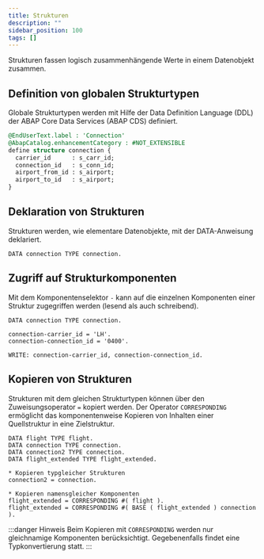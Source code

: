 ```yaml
---
title: Strukturen
description: ""
sidebar_position: 100
tags: []
---
```


Strukturen fassen logisch zusammenhängende Werte in einem Datenobjekt zusammen.

## Definition von globalen Strukturtypen
Globale Strukturtypen werden mit Hilfe der Data Definition Language (DDL) der ABAP Core Data Services (ABAP CDS) definiert.

```sql
@EndUserText.label : 'Connection'
@AbapCatalog.enhancementCategory : #NOT_EXTENSIBLE
define structure connection {
  carrier_id      : s_carr_id;
  connection_id   : s_conn_id;
  airport_from_id : s_airport;
  airport_to_id   : s_airport;
}
```

## Deklaration von Strukturen
Strukturen werden, wie elementare Datenobjekte, mit der DATA-Anweisung deklariert.

```abap
DATA connection TYPE connection.
```

## Zugriff auf Strukturkomponenten
Mit dem Komponentenselektor `-` kann auf die einzelnen Komponenten einer Struktur zugegriffen werden (lesend als auch schreibend).

```abap
DATA connection TYPE connection.

connection-carrier_id = 'LH'.
connection-connection_id = '0400'.

WRITE: connection-carrier_id, connection-connection_id.
```

## Kopieren von Strukturen
Strukturen mit dem gleichen Strukturtypen können über den Zuweisungsoperator `=` kopiert werden. Der Operator `CORRESPONDING` ermöglicht das komponentenweise Kopieren von Inhalten einer Quellstruktur in eine Zielstruktur.

```abap
DATA flight TYPE flight.
DATA connection TYPE connection.
DATA connection2 TYPE connection.
DATA flight_extended TYPE flight_extended.

* Kopieren typgleicher Strukturen
connection2 = connection.

* Kopieren namensgleicher Komponenten
flight_extended = CORRESPONDING #( flight ).
flight_extended = CORRESPONDING #( BASE ( flight_extended ) connection ).
```

:::danger Hinweis
Beim Kopieren mit `CORRESPONDING` werden nur gleichnamige Komponenten berücksichtigt. Gegebenenfalls findet eine Typkonvertierung statt.
:::
